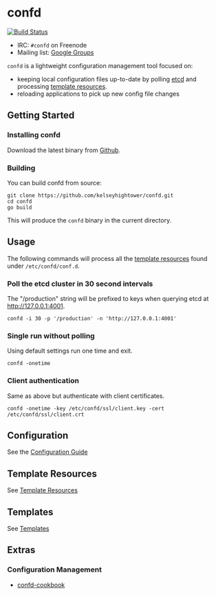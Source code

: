 # confd

[![Build Status](https://travis-ci.org/kelseyhightower/confd.png?branch=master)](https://travis-ci.org/kelseyhightower/confd)

* IRC: `#confd` on Freenode
* Mailing list: [Google Groups](https://groups.google.com/forum/#!forum/confd-users)

`confd` is a lightweight configuration management tool focused on:

* keeping local configuration files up-to-date by polling [etcd](https://github.com/coreos/etcd) and processing [template resources](https://github.com/kelseyhightower/confd#template-resources).
* reloading applications to pick up new config file changes

## Getting Started

### Installing confd

Download the latest binary from [Github](https://github.com/kelseyhightower/confd/releases/tag/v0.1.2).

### Building

You can build confd from source:

```
git clone https://github.com/kelseyhightower/confd.git
cd confd
go build
```

This will produce the `confd` binary in the current directory.

## Usage

The following commands will process all the [template resources](https://github.com/kelseyhightower/confd#template-resources) found under `/etc/confd/conf.d`.

### Poll the etcd cluster in 30 second intervals

The "/production" string will be prefixed to keys when querying etcd at http://127.0.0.1:4001.

```
confd -i 30 -p '/production' -n 'http://127.0.0.1:4001'
```

### Single run without polling

Using default settings run one time and exit.

```
confd -onetime
```

### Client authentication

Same as above but authenticate with client certificates.

```
confd -onetime -key /etc/confd/ssl/client.key -cert /etc/confd/ssl/client.crt
```

## Configuration

See the [Configuration Guide](https://github.com/kelseyhightower/confd/wiki/Configuration-Guide)

## Template Resources

See [Template Resources](https://github.com/kelseyhightower/confd/wiki/Template-Resources)

## Templates

See [Templates](https://github.com/kelseyhightower/confd/wiki/Templates)

## Extras

### Configuration Management

- [confd-cookbook](https://github.com/rjocoleman/confd-cookbook)
